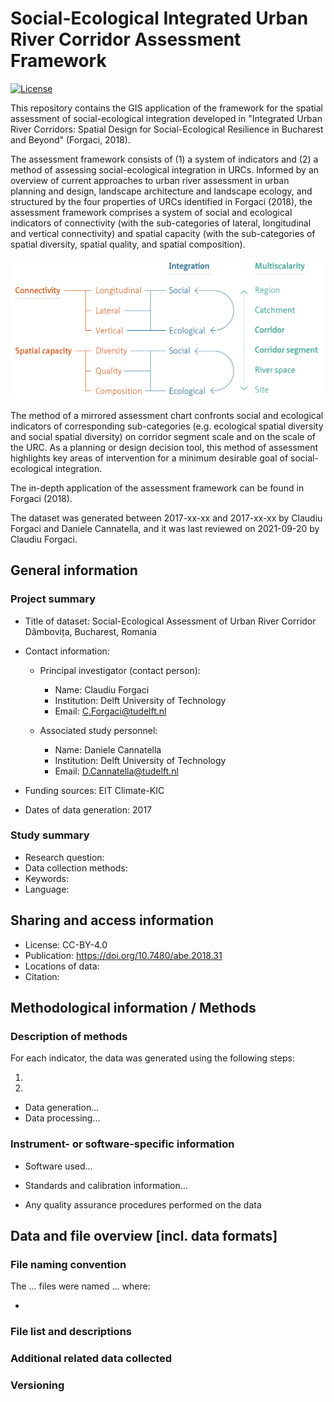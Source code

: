 # Social-Ecological Integrated Urban River Corridor Assessment Framework

[![License](https://img.shields.io/badge/License-Apache%202.0-blue.svg)](https://opensource.org/licenses/Apache-2.0)

This repository contains the GIS application of the framework for the spatial assessment of social-ecological integration developed in "Integrated Urban River Corridors: Spatial Design for Social-Ecological Resilience in Bucharest and Beyond" (Forgaci, 2018).

The assessment framework consists of (1) a system of indicators and (2) a method of assessing social-ecological integration in URCs. Informed by an overview of current approaches to urban river assessment in urban planning and design, landscape architecture and landscape ecology, and structured by the four properties of URCs identified in Forgaci (2018), the assessment framework comprises a system of social and ecological indicators of connectivity (with the sub-categories of lateral, longitudinal and vertical connectivity) and spatial capacity (with the sub-categories of spatial diversity, spatial quality, and spatial composition).

![](fig/framework.png)

The method of a mirrored assessment chart confronts social and ecological indicators of corresponding sub-categories (e.g. ecological spatial diversity and social spatial diversity) on corridor segment scale and on the scale of the URC. As a planning or design decision tool, this method of assessment highlights key areas of intervention for a minimum desirable goal of social-ecological integration.

The in-depth application of the assessment framework can be found in Forgaci (2018).

The dataset was generated between 2017-xx-xx and 2017-xx-xx by Claudiu Forgaci and Daniele Cannatella, and it was last reviewed on 2021-09-20 by Claudiu Forgaci.

## General information

### Project summary

-   Title of dataset: Social-Ecological Assessment of Urban River Corridor Dâmbovița, Bucharest, Romania

-   Contact information:

    -   Principal investigator (contact person):

        -   Name: Claudiu Forgaci
        -   Institution: Delft University of Technology
        -   Email: [C.Forgaci\@tudelft.nl](mailto:C.Forgaci@tudelft.nl)

    -   Associated study personnel:

        -   Name: Daniele Cannatella
        -   Institution: Delft University of Technology
        -   Email: [D.Cannatella\@tudelft.nl](mailto:D.Cannatella@tudelft.nl)

-   Funding sources: EIT Climate-KIC

-   Dates of data generation: 2017

### Study summary

-   Research question:
-   Data collection methods:
-   Keywords:
-   Language:

## Sharing and access information

-   License: CC-BY-4.0
-   Publication: <https://doi.org/10.7480/abe.2018.31>
-   Locations of data:
-   Citation:

## Methodological information / Methods

### Description of methods

For each indicator, the data was generated using the following steps:

1.  

2.  

-   Data generation...
-   Data processing...

### Instrument- or software-specific information

-   Software used...

-   Standards and calibration information...

-   Any quality assurance procedures performed on the data

## Data and file overview [incl. data formats]

### File naming convention

The ... files were named ... where:

-   

### File list and descriptions

### Additional related data collected

### Versioning
